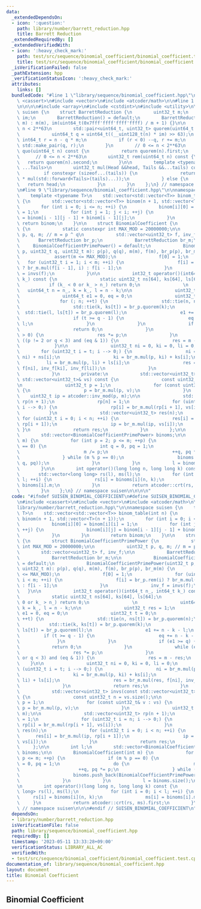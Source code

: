 ```yaml
---
data:
  _extendedDependsOn:
  - icon: ':question:'
    path: library/number/barrett_reduction.hpp
    title: Barrett Reduction
  _extendedRequiredBy: []
  _extendedVerifiedWith:
  - icon: ':heavy_check_mark:'
    path: test/src/sequence/binomial_coefficient/binomial_coefficient.test.cpp
    title: test/src/sequence/binomial_coefficient/binomial_coefficient.test.cpp
  _isVerificationFailed: false
  _pathExtension: hpp
  _verificationStatusIcon: ':heavy_check_mark:'
  attributes:
    links: []
  bundledCode: "#line 1 \"library/sequence/binomial_coefficient.hpp\"\n\n\n\n#include\
    \ <cassert>\n#include <vector>\n#include <atcoder/math>\n\n#line 1 \"library/number/barrett_reduction.hpp\"\
    \n\n\n\n#include <array>\n#include <cstdint>\n#include <utility>\n\nnamespace\
    \ suisen {\n    struct BarrettReduction {\n        uint32_t m;\n        uint64_t\
    \ im;\n        BarrettReduction() = default;\n        BarrettReduction(uint32_t\
    \ m) : m(m), im(uint64_t(0x7fff'ffff'ffff'ffff) / m + 1) {}\n\n        // 0 <=\
    \ n < 2**63\n        std::pair<uint64_t, uint32_t> quorem(uint64_t n) const {\n\
    \            uint64_t q = uint64_t((__uint128_t(n) * im) >> 63);\n           \
    \ int64_t r = n - q * m;\n            if (r < 0) --q, r += m;\n            return\
    \ std::make_pair(q, r);\n        }\n        // 0 <= n < 2**63\n        uint32_t\
    \ quo(uint64_t n) const {\n            return quorem(n).first;\n        }\n  \
    \      // 0 <= n < 2**63\n        uint32_t rem(uint64_t n) const {\n         \
    \   return quorem(n).second;\n        }\n\n        template <typename Head, typename\
    \ ...Tails>\n        uint32_t mul(Head &&head, Tails &&...tails) const {\n   \
    \         if constexpr (sizeof...(tails)) {\n                return rem(uint64_t(head)\
    \ * mul(std::forward<Tails>(tails)...));\n            } else {\n             \
    \   return head;\n            }\n        }\n    };\n} // namespace suisen\n\n\n\
    \n#line 9 \"library/sequence/binomial_coefficient.hpp\"\n\nnamespace suisen {\n\
    \    template <typename T>\n    std::vector<std::vector<T>> binom_table(int n)\
    \ {\n        std::vector<std::vector<T>> binom(n + 1, std::vector<T>(n + 1));\n\
    \        for (int i = 0; i <= n; ++i) {\n            binom[i][0] = binom[i][i]\
    \ = 1;\n            for (int j = 1; j < i; ++j) {\n                binom[i][j]\
    \ = binom[i - 1][j - 1] + binom[i - 1][j];\n            }\n        }\n       \
    \ return binom;\n    }\n\n    struct BinomialCoefficient {\n        struct BinomialCoefficientPrimePower\
    \ {\n            static constexpr int MAX_MOD = 20000000;\n\n            uint32_t\
    \ p, q, m; // m = p ^ q\n            std::vector<uint32_t> f, inv_f;\n\n     \
    \       BarrettReduction br_p;\n            BarrettReduction br_m;\n\n       \
    \     BinomialCoefficientPrimePower() = default;\n            BinomialCoefficientPrimePower(uint32_t\
    \ p, uint32_t q, uint32_t m): p(p), q(q), m(m), f(m), br_p(p), br_m(m) {\n   \
    \             assert(m <= MAX_MOD);\n                f[0] = 1;\n             \
    \   for (uint32_t i = 1; i < m; ++i) {\n                    f[i] = br_p.rem(i)\
    \ ? br_m.mul(f[i - 1], i) : f[i - 1];\n                }\n                inv_f\
    \ = invs(f);\n            }\n\n            int32_t operator()(int64_t n_, int64_t\
    \ k_) const {\n                static uint32_t ns[64], ks[64], ls[64];\n     \
    \           if (k_ < 0 or k_ > n_) return 0;\n                \n             \
    \   uint64_t n = n_, k = k_, l = n - k;\n\n                uint32_t res = 1;\n\
    \                uint64_t e1 = 0, eq = 0;\n                uint32_t t = 0;\n \
    \               for (; n; ++t) {\n                    std::tie(n, ns[t]) = br_p.quorem(n);\n\
    \                    std::tie(k, ks[t]) = br_p.quorem(k);\n                  \
    \  std::tie(l, ls[t]) = br_p.quorem(l);\n                    e1 += n - k - l;\n\
    \                    if (t >= q - 1) {\n                        eq += n - k -\
    \ l;\n                    }\n                }\n                if (e1 >= q) {\n\
    \                    return 0;\n                }\n                while (e1--\
    \ > 0) {\n                    res *= p;\n                }\n                if\
    \ ((p != 2 or q < 3) and (eq & 1)) {\n                    res = m - res;\n   \
    \             }\n\n                uint32_t ni = 0, ki = 0, li = 0;\n        \
    \        for (uint32_t i = t; i --> 0;) {\n                    ni = br_m.mul(p,\
    \ ni) + ns[i];\n                    ki = br_m.mul(p, ki) + ks[i];\n          \
    \          li = br_m.mul(p, li) + ls[i];\n                    res = br_m.mul(res,\
    \ f[ni], inv_f[ki], inv_f[li]);\n                }\n                return res;\n\
    \            }\n        private:\n            std::vector<uint32_t> invs(const\
    \ std::vector<uint32_t>& vs) const {\n                const uint32_t n = vs.size();\n\
    \n                uint32_t p = 1;\n                for (const uint32_t& v : vs)\
    \ {\n                    p = br_m.mul(p, v);\n                }\n            \
    \    uint32_t ip = atcoder::inv_mod(p, m);\n\n                std::vector<uint32_t>\
    \ rp(n + 1);\n                rp[n] = 1;\n                for (uint32_t i = n;\
    \ i --> 0;) {\n                    rp[i] = br_m.mul(rp[i + 1], vs[i]);\n     \
    \           }\n                std::vector<uint32_t> res(n);\n               \
    \ for (uint32_t i = 0; i < n; ++i) {\n                    res[i] = br_m.mul(ip,\
    \ rp[i + 1]);\n                    ip = br_m.mul(ip, vs[i]);\n               \
    \ }\n                return res;\n            }\n        };\n\n        int l;\n\
    \        std::vector<BinomialCoefficientPrimePower> binoms;\n\n        BinomialCoefficient(int\
    \ m) {\n            for (int p = 2; p <= m; ++p) {\n                if (m % p\
    \ == 0) {\n                    int q = 0, pq = 1;\n                    do {\n\
    \                        m /= p;\n                        ++q, pq *= p;\n    \
    \                } while (m % p == 0);\n                    binoms.push_back(BinomialCoefficientPrimePower(p,\
    \ q, pq));\n                }\n            }\n            l = binoms.size();\n\
    \        }\n\n        int operator()(long long n, long long k) const {\n     \
    \       std::vector<long long> rs(l), ms(l);\n            for (int i = 0; i <\
    \ l; ++i) {\n                rs[i] = binoms[i](n, k);\n                ms[i] =\
    \ binoms[i].m;\n            }\n            return atcoder::crt(rs, ms).first;\n\
    \        }\n    };\n} // namespace suisen\n\n\n\n"
  code: "#ifndef SUISEN_BINOMIAL_COEFFICIENT\n#define SUISEN_BINOMIAL_COEFFICIENT\n\
    \n#include <cassert>\n#include <vector>\n#include <atcoder/math>\n\n#include \"\
    library/number/barrett_reduction.hpp\"\n\nnamespace suisen {\n    template <typename\
    \ T>\n    std::vector<std::vector<T>> binom_table(int n) {\n        std::vector<std::vector<T>>\
    \ binom(n + 1, std::vector<T>(n + 1));\n        for (int i = 0; i <= n; ++i) {\n\
    \            binom[i][0] = binom[i][i] = 1;\n            for (int j = 1; j < i;\
    \ ++j) {\n                binom[i][j] = binom[i - 1][j - 1] + binom[i - 1][j];\n\
    \            }\n        }\n        return binom;\n    }\n\n    struct BinomialCoefficient\
    \ {\n        struct BinomialCoefficientPrimePower {\n            static constexpr\
    \ int MAX_MOD = 20000000;\n\n            uint32_t p, q, m; // m = p ^ q\n    \
    \        std::vector<uint32_t> f, inv_f;\n\n            BarrettReduction br_p;\n\
    \            BarrettReduction br_m;\n\n            BinomialCoefficientPrimePower()\
    \ = default;\n            BinomialCoefficientPrimePower(uint32_t p, uint32_t q,\
    \ uint32_t m): p(p), q(q), m(m), f(m), br_p(p), br_m(m) {\n                assert(m\
    \ <= MAX_MOD);\n                f[0] = 1;\n                for (uint32_t i = 1;\
    \ i < m; ++i) {\n                    f[i] = br_p.rem(i) ? br_m.mul(f[i - 1], i)\
    \ : f[i - 1];\n                }\n                inv_f = invs(f);\n         \
    \   }\n\n            int32_t operator()(int64_t n_, int64_t k_) const {\n    \
    \            static uint32_t ns[64], ks[64], ls[64];\n                if (k_ <\
    \ 0 or k_ > n_) return 0;\n                \n                uint64_t n = n_,\
    \ k = k_, l = n - k;\n\n                uint32_t res = 1;\n                uint64_t\
    \ e1 = 0, eq = 0;\n                uint32_t t = 0;\n                for (; n;\
    \ ++t) {\n                    std::tie(n, ns[t]) = br_p.quorem(n);\n         \
    \           std::tie(k, ks[t]) = br_p.quorem(k);\n                    std::tie(l,\
    \ ls[t]) = br_p.quorem(l);\n                    e1 += n - k - l;\n           \
    \         if (t >= q - 1) {\n                        eq += n - k - l;\n      \
    \              }\n                }\n                if (e1 >= q) {\n        \
    \            return 0;\n                }\n                while (e1-- > 0) {\n\
    \                    res *= p;\n                }\n                if ((p != 2\
    \ or q < 3) and (eq & 1)) {\n                    res = m - res;\n            \
    \    }\n\n                uint32_t ni = 0, ki = 0, li = 0;\n                for\
    \ (uint32_t i = t; i --> 0;) {\n                    ni = br_m.mul(p, ni) + ns[i];\n\
    \                    ki = br_m.mul(p, ki) + ks[i];\n                    li = br_m.mul(p,\
    \ li) + ls[i];\n                    res = br_m.mul(res, f[ni], inv_f[ki], inv_f[li]);\n\
    \                }\n                return res;\n            }\n        private:\n\
    \            std::vector<uint32_t> invs(const std::vector<uint32_t>& vs) const\
    \ {\n                const uint32_t n = vs.size();\n\n                uint32_t\
    \ p = 1;\n                for (const uint32_t& v : vs) {\n                   \
    \ p = br_m.mul(p, v);\n                }\n                uint32_t ip = atcoder::inv_mod(p,\
    \ m);\n\n                std::vector<uint32_t> rp(n + 1);\n                rp[n]\
    \ = 1;\n                for (uint32_t i = n; i --> 0;) {\n                   \
    \ rp[i] = br_m.mul(rp[i + 1], vs[i]);\n                }\n                std::vector<uint32_t>\
    \ res(n);\n                for (uint32_t i = 0; i < n; ++i) {\n              \
    \      res[i] = br_m.mul(ip, rp[i + 1]);\n                    ip = br_m.mul(ip,\
    \ vs[i]);\n                }\n                return res;\n            }\n   \
    \     };\n\n        int l;\n        std::vector<BinomialCoefficientPrimePower>\
    \ binoms;\n\n        BinomialCoefficient(int m) {\n            for (int p = 2;\
    \ p <= m; ++p) {\n                if (m % p == 0) {\n                    int q\
    \ = 0, pq = 1;\n                    do {\n                        m /= p;\n  \
    \                      ++q, pq *= p;\n                    } while (m % p == 0);\n\
    \                    binoms.push_back(BinomialCoefficientPrimePower(p, q, pq));\n\
    \                }\n            }\n            l = binoms.size();\n        }\n\
    \n        int operator()(long long n, long long k) const {\n            std::vector<long\
    \ long> rs(l), ms(l);\n            for (int i = 0; i < l; ++i) {\n           \
    \     rs[i] = binoms[i](n, k);\n                ms[i] = binoms[i].m;\n       \
    \     }\n            return atcoder::crt(rs, ms).first;\n        }\n    };\n}\
    \ // namespace suisen\n\n\n#endif // SUISEN_BINOMIAL_COEFFICIENT\n"
  dependsOn:
  - library/number/barrett_reduction.hpp
  isVerificationFile: false
  path: library/sequence/binomial_coefficient.hpp
  requiredBy: []
  timestamp: '2023-05-11 13:33:28+09:00'
  verificationStatus: LIBRARY_ALL_AC
  verifiedWith:
  - test/src/sequence/binomial_coefficient/binomial_coefficient.test.cpp
documentation_of: library/sequence/binomial_coefficient.hpp
layout: document
title: Binomial Coefficient
---
```

## Binomial Coefficient
